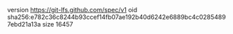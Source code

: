 version https://git-lfs.github.com/spec/v1
oid sha256:e782c36c8244b93ccef14fb07ae192b40d6242e6889bc4c02854897ebd21a13a
size 16457
